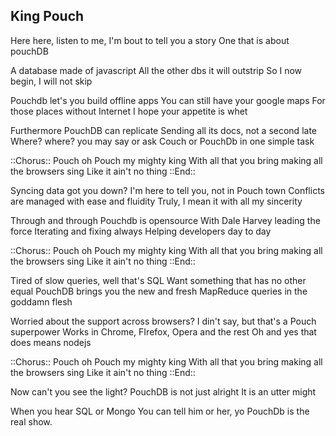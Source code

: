 King Pouch
----------

Here here, listen to me,
I'm bout to tell you a story
One that is about pouchDB

A database made of javascript
All the other dbs it will outstrip
So I now begin, I will not skip

Pouchdb let's you build offline apps
You can still have your google maps
For those places without Internet
I hope your appetite is whet

Furthermore PouchDB can replicate
Sending all its docs, not a second late
Where? where? you may say or ask
Couch or PouchDb in one simple task

::Chorus::
Pouch oh Pouch my mighty king
With all that you bring
making all the browsers sing
Like it ain't no thing
::End::

Syncing data got you down?
I'm here to tell you, not in Pouch town
Conflicts are managed with ease and fluidity
Truly, I mean it with all my sincerity

Through and through Pouchdb is opensource
With Dale Harvey leading the force
Iterating and fixing always
Helping developers day to day

::Chorus::
Pouch oh Pouch my mighty king
With all that you bring
making all the browsers sing
Like it ain't no thing
::End::

Tired of slow queries, well that's SQL
Want something that has no other equal
PouchDB brings you the new and fresh
MapReduce queries in the goddamn flesh

Worried about the support across browsers?
I din't say, but that's a Pouch superpower
Works in Chrome, FIrefox, Opera and the rest
Oh and yes that does means nodejs

::Chorus::
Pouch oh Pouch my mighty king
With all that you bring
making all the browsers sing
Like it ain't no thing
::End::

Now can't you see the light?
PouchDB is not just alright
It is an utter might

When you hear SQL or Mongo
You can tell him or her, yo
PouchDb is the real show.
